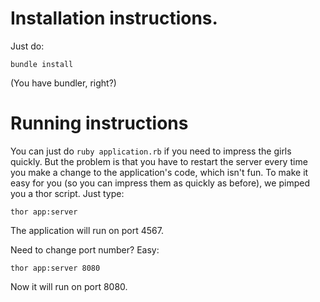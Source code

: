 Installation instructions.
==========================

Just do: 

  `bundle install`
  
(You have bundler, right?)

Running instructions
====================

You can just do `ruby application.rb` if you need to impress the girls quickly. But the problem is that you have to restart the server every time you make a change to the application's code, which isn't fun. To make it easy for you (so you can impress them as quickly as before), we pimped you a thor script. Just type:

  `thor app:server`
  
The application will run on port 4567.

Need to change port number? Easy:

  `thor app:server 8080`

Now it will run on port 8080.
